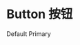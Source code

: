 # Button 按钮

<s-button type="default">Default</s-button> <s-button type="primary">Primary</s-button>
